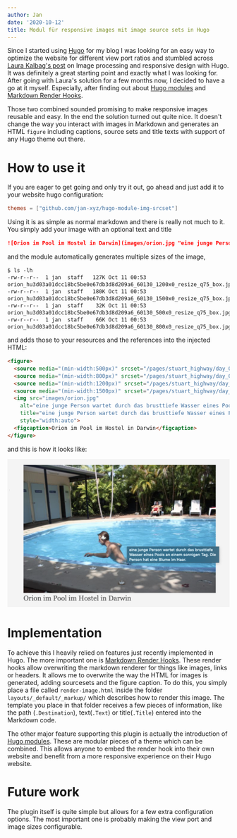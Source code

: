 ```yaml
---
author: Jan
date: '2020-10-12'
title: Modul für responsive images mit image source sets in Hugo
---
```


Since I started using [Hugo](https://gohugo.io) for my blog I was looking for
an easy way to optimize the website for different view port ratios and 
stumbled across [Laura Kalbag's post](https://laurakalbag.com/processing-responsive-images-with-hugo/)
on Image processing and responsive design with Hugo. It was definitely a great
starting point and exactly what I was looking for. After going with Laura's
solution for a few months now, I decided to have a go at it myself. Especially,
after finding out about [Hugo modules](https://gohugo.io/hugo-modules/use-modules/)
and [Markdown Render Hooks](https://gohugo.io/getting-started/configuration-markup/#markdown-render-hooks).

Those two combined sounded promising to make responsive images reusable and easy.
In the end the solution turned out quite nice. It doesn't change the way you interact
with images in Markdown and generates an HTML `figure` including captions, source sets
and title texts with support of any Hugo theme out there.

# How to use it
If you are eager to get going and only try it out, go ahead and just add it to your
website hugo configuration: 

```toml
themes = ["github.com/jan-xyz/hugo-module-img-srcset"]
```

Using it is as simple as normal markdown and there is really not much to it.
You simply add your image with an optional text and title
```markdown
![Orion im Pool im Hostel in Darwin](images/orion.jpg "eine junge Person wartet durch das brusttiefe Wasser eines Pools an einem sonnigen Tag. Die Person hat eine Blume im Haar.")
```
and the module automatically generates multiple sizes of the image,
```
$ ls -lh
-rw-r--r--  1 jan  staff   127K Oct 11 00:53 orion_hu3d03a01dcc18bc5be0e67db3d8d209a6_60130_1200x0_resize_q75_box.jpg
-rw-r--r--  1 jan  staff   180K Oct 11 00:53 orion_hu3d03a01dcc18bc5be0e67db3d8d209a6_60130_1500x0_resize_q75_box.jpg
-rw-r--r--  1 jan  staff    32K Oct 11 00:53 orion_hu3d03a01dcc18bc5be0e67db3d8d209a6_60130_500x0_resize_q75_box.jpg
-rw-r--r--  1 jan  staff    66K Oct 11 00:53 orion_hu3d03a01dcc18bc5be0e67db3d8d209a6_60130_800x0_resize_q75_box.jpg
```
and adds those to your resources and the references into the injected HTML:
```html
<figure>
  <source media="(min-width:500px)" srcset="/pages/stuart_highway/day_01/images/orion_hu3d03a01dcc18bc5be0e67db3d8d209a6_60130_500x0_resize_q75_box.jpg">
  <source media="(min-width:800px)" srcset="/pages/stuart_highway/day_01/images/orion_hu3d03a01dcc18bc5be0e67db3d8d209a6_60130_800x0_resize_q75_box.jpg">
  <source media="(min-width:1200px)" srcset="/pages/stuart_highway/day_01/images/orion_hu3d03a01dcc18bc5be0e67db3d8d209a6_60130_1200x0_resize_q75_box.jpg">
  <source media="(min-width:1500px)" srcset="/pages/stuart_highway/day_01/images/orion_hu3d03a01dcc18bc5be0e67db3d8d209a6_60130_1500x0_resize_q75_box.jpg">
  <img src="images/orion.jpg"
    alt="eine junge Person wartet durch das brusttiefe Wasser eines Pools an einem sonnigen Tag. Die Person hat eine Blume im Haar."
    title="eine junge Person wartet durch das brusttiefe Wasser eines Pools an einem sonnigen Tag. Die Person hat eine Blume im Haar."
    style="width:auto">
  <figcaption>Orion im Pool im Hostel in Darwin</figcaption>
</figure>
```
and this is how it looks like:

![](images/example_de.png "Ein shreenshot des Beispielbildes.")


# Implementation
To achieve this I heavily relied on features just recently implemented in Hugo.
The more important one is [Markdown Render Hooks](https://gohugo.io/getting-started/configuration-markup/#markdown-render-hooks).
These render hooks allow overwriting the markdown renderer for things like images,
links or headers. It allows me to overwrite the way the HTML for images is generated,
adding sourcesets and the figure caption. To do this, you simply place a file called
`render-image.html` inside the folder `layouts/_default/_markup/` which describes
how to render this image. The template you place in that folder receives a few
pieces of information, like the path (`.Destination`), text(`.Text`) or
title(`.Title`) entered into the Markdown code.

The other major feature supporting this plugin is actually the introduction of
[Hugo modules](https://gohugo.io/hugo-modules/use-modules/). These are modular pieces of a theme which can be combined. This
allows anyone to embed the render hook into their own website and benefit from
a more responsive experience on their Hugo website.

# Future work
The plugin itself is quite simple but allows for a few extra configuration
options. The most important one is probably making the view port and
image sizes configurable.
